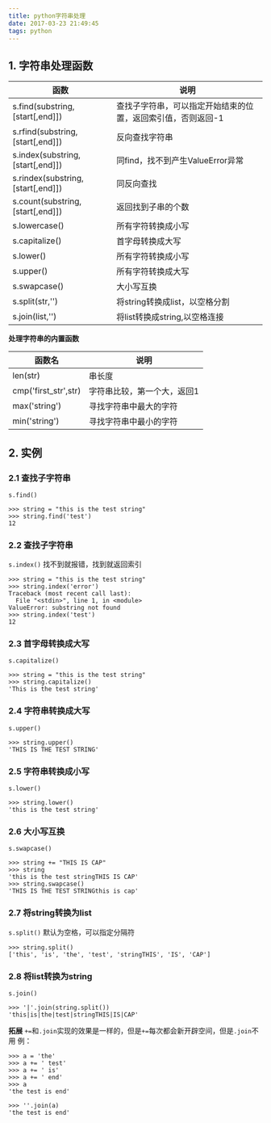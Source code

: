 ```yaml
---
title: python字符串处理
date: 2017-03-23 21:49:45
tags: python
---
```


## 1. 字符串处理函数

| 函数                              | 说明                                                         |
| --                                | --                                                           |
| s.find(substring,[start[,end]])   | 查找子字符串，可以指定开始结束的位置，返回索引值，否则返回-1 |
| s.rfind(substring,[start[,end]])  | 反向查找字符串                                               |
| s.index(substring,[start[,end]])  | 同find，找不到产生ValueError异常                             |
| s.rindex(substring,[start[,end]]) | 同反向查找                                                   |
| s.count(substring,[start[,end]])  | 返回找到子串的个数                                           |
| s.lowercase()                     | 所有字符转换成小写                                           |
| s.capitalize()                    | 首字母转换成大写                                             |
| s.lower()                         | 所有字符转换成小写                                           |
| s.upper()                         | 所有字符转换成大写                                           |
| s.swapcase()                      | 大小写互换                                                   |
| s.split(str,'')                   | 将string转换成list，以空格分割                               |
| s.join(list,'')                   | 将list转换成string,以空格连接                                |
**处理字符串的内置函数**

| 函数名               | 说明                        |
| --                   | --                          |
| len(str)             | 串长度                      |
| cmp('first_str',str) | 字符串比较，第一个大，返回1 |
| max('string')        | 寻找字符串中最大的字符      |
| min('string')        | 寻找字符串中最小的字符      |

## 2. 实例

### 2.1 查找子字符串
`s.find()`

```
>>> string = "this is the test string"
>>> string.find('test')
12
```

### 2.2 查找子字符串
`s.index()`
找不到就报错，找到就返回索引
```
>>> string = "this is the test string"
>>> string.index('error')
Traceback (most recent call last):
  File "<stdin>", line 1, in <module>
ValueError: substring not found
>>> string.index('test')
12
```

### 2.3 首字母转换成大写
`s.capitalize()`

```
>>> string = "this is the test string"
>>> string.capitalize()
'This is the test string'
```

### 2.4 字符串转换成大写
`s.upper()`

```
>>> string.upper()
'THIS IS THE TEST STRING'
```


### 2.5 字符串转换成小写
`s.lower()`

```
>>> string.lower()
'this is the test string'
```

### 2.6 大小写互换
`s.swapcase()`

```
>>> string += "THIS IS CAP"
>>> string
'this is the test stringTHIS IS CAP'
>>> string.swapcase()
'THIS IS THE TEST STRINGthis is cap'
```

### 2.7 将string转换为list
`s.split()`
默认为空格，可以指定分隔符
```
>>> string.split()
['this', 'is', 'the', 'test', 'stringTHIS', 'IS', 'CAP']
```

### 2.8 将list转换为string
`s.join()`
```
>>> '|'.join(string.split())
'this|is|the|test|stringTHIS|IS|CAP'
```

**拓展**
`+=`和`.join`实现的效果是一样的，但是`+=`每次都会新开辟空间，但是`.join`不用
例：
```
>>> a = 'the'
>>> a += ' test'
>>> a += ' is'
>>> a += ' end'
>>> a
'the test is end'

>>> ''.join(a)
'the test is end'
```



